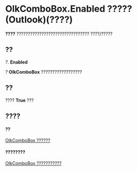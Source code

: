 
# OlkComboBox.Enabled ????? (Outlook)(????)

 **????** ???????????????????????????????? ????/?????


## ??

 _?_. **Enabled**

 _?_ **OlkComboBox** ??????????????????


## ??

????  **True** ???


## ????


#### ??


[OlkComboBox ??????](8d5e2f25-2962-af28-2523-b7b82473ea0a.md)
#### ????????


[OlkComboBox ???????????](http://msdn.microsoft.com/library/618de9e2-f5b9-40d9-239e-95aeb9dce092%28Office.15%29.aspx)